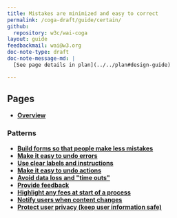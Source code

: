 ```yaml
---
title: Mistakes are minimized and easy to correct
permalink: /coga-draft/guide/certain/
github:
  repository: w3c/wai-coga
layout: guide
feedbackmail: wai@w3.org
doc-note-type: draft
doc-note-message-md: |
  [See page details in plan](../../plan#design-guide)

---
```


## Pages

- **[Overview](./overview)**

### Patterns

- **[Build forms so that people make less mistakes](./prevent-mistakes)**
- **[Make it easy to undo errors](./undoable-errors)**
- **[Use clear labels and instructions](./)**
- **[Make it easy  to undo actions](./rollback-actions)**
- **[Avoid data loss and "time outs"](./avoid-loss)**
- **[Provide feedback](./provide-feedback)**
- **[Highlight any fees at start of a process](./highlight-fees)**
- **[Notify users when content changes](./notify-changes)**
- **[Protect user privacy (keep user information safe)](./protect-privacy)**

